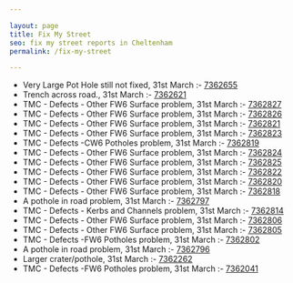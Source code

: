 ```yaml
---

layout: page
title: Fix My Street
seo: fix my street reports in Cheltenham
permalink: /fix-my-street

---
```


<!-- fix_marker starts -->

- Very Large Pot Hole still not fixed, 31st March :- [7362655](https://www.fixmystreet.com/report/7362655)
- Trench across road., 31st March :- [7362621](https://www.fixmystreet.com/report/7362621)
- TMC - Defects - Other FW6  Surface problem, 31st March :- [7362827](https://www.fixmystreet.com/report/7362827)
- TMC - Defects - Other FW6  Surface problem, 31st March :- [7362826](https://www.fixmystreet.com/report/7362826)
- TMC - Defects - Other FW6  Surface problem, 31st March :- [7362821](https://www.fixmystreet.com/report/7362821)
- TMC - Defects - Other FW6  Surface problem, 31st March :- [7362823](https://www.fixmystreet.com/report/7362823)
- TMC - Defects -CW6 Potholes  problem, 31st March :- [7362819](https://www.fixmystreet.com/report/7362819)
- TMC - Defects - Other FW6  Surface problem, 31st March :- [7362824](https://www.fixmystreet.com/report/7362824)
- TMC - Defects - Other FW6  Surface problem, 31st March :- [7362825](https://www.fixmystreet.com/report/7362825)
- TMC - Defects - Other FW6  Surface problem, 31st March :- [7362822](https://www.fixmystreet.com/report/7362822)
- TMC - Defects - Other FW6  Surface problem, 31st March :- [7362820](https://www.fixmystreet.com/report/7362820)
- TMC - Defects - Other FW6  Surface problem, 31st March :- [7362818](https://www.fixmystreet.com/report/7362818)
- A pothole in road problem, 31st March :- [7362797](https://www.fixmystreet.com/report/7362797)
- TMC - Defects - Kerbs and Channels problem, 31st March :- [7362814](https://www.fixmystreet.com/report/7362814)
- TMC - Defects - Other FW6  Surface problem, 31st March :- [7362806](https://www.fixmystreet.com/report/7362806)
- TMC - Defects - Other FW6  Surface problem, 31st March :- [7362805](https://www.fixmystreet.com/report/7362805)
- TMC - Defects -FW6 Potholes problem, 31st March :- [7362802](https://www.fixmystreet.com/report/7362802)
- A pothole in road problem, 31st March :- [7362796](https://www.fixmystreet.com/report/7362796)
- Larger crater/pothole, 31st March :- [7362262](https://www.fixmystreet.com/report/7362262)
- TMC - Defects -FW6 Potholes problem, 31st March :- [7362041](https://www.fixmystreet.com/report/7362041)

<!-- fix_marker ends -->